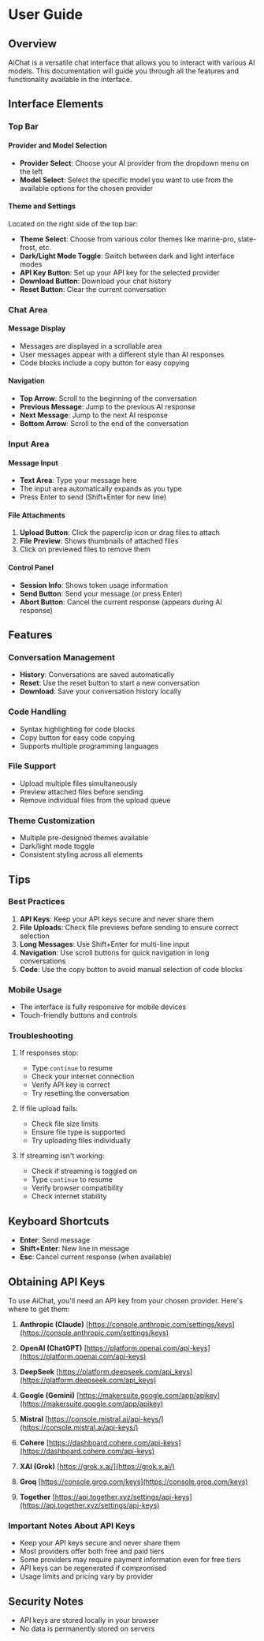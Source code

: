 # User Guide

## Overview
AiChat is a versatile chat interface that allows you to interact with various AI models. This documentation will guide you through all the features and functionality available in the interface.

## Interface Elements

### Top Bar

#### Provider and Model Selection
- **Provider Select**: Choose your AI provider from the dropdown menu on the left
- **Model Select**: Select the specific model you want to use from the available options for the chosen provider

#### Theme and Settings
Located on the right side of the top bar:
- **Theme Select**: Choose from various color themes like marine-pro, slate-frost, etc.
- **Dark/Light Mode Toggle**: Switch between dark and light interface modes
- **API Key Button**: Set up your API key for the selected provider
- **Download Button**: Download your chat history
- **Reset Button**: Clear the current conversation

### Chat Area

#### Message Display
- Messages are displayed in a scrollable area
- User messages appear with a different style than AI responses
- Code blocks include a copy button for easy copying

#### Navigation
- **Top Arrow**: Scroll to the beginning of the conversation
- **Previous Message**: Jump to the previous AI response
- **Next Message**: Jump to the next AI response
- **Bottom Arrow**: Scroll to the end of the conversation

### Input Area

#### Message Input
- **Text Area**: Type your message here
- The input area automatically expands as you type
- Press Enter to send (Shift+Enter for new line)

#### File Attachments
1. **Upload Button**: Click the paperclip icon or drag files to attach
2. **File Preview**: Shows thumbnails of attached files
3. Click on previewed files to remove them

#### Control Panel
- **Session Info**: Shows token usage information
- **Send Button**: Send your message (or press Enter)
- **Abort Button**: Cancel the current response (appears during AI response)

## Features

### Conversation Management
- **History**: Conversations are saved automatically
- **Reset**: Use the reset button to start a new conversation
- **Download**: Save your conversation history locally

### Code Handling
- Syntax highlighting for code blocks
- Copy button for easy code copying
- Supports multiple programming languages

### File Support
- Upload multiple files simultaneously
- Preview attached files before sending
- Remove individual files from the upload queue

### Theme Customization
- Multiple pre-designed themes available
- Dark/light mode toggle
- Consistent styling across all elements

## Tips

### Best Practices
1. **API Keys**: Keep your API keys secure and never share them
2. **File Uploads**: Check file previews before sending to ensure correct selection
3. **Long Messages**: Use Shift+Enter for multi-line input
4. **Navigation**: Use scroll buttons for quick navigation in long conversations
5. **Code**: Use the copy button to avoid manual selection of code blocks

### Mobile Usage
- The interface is fully responsive for mobile devices
- Touch-friendly buttons and controls

### Troubleshooting
1. If responses stop:
   - Type `continue` to resume
   - Check your internet connection
   - Verify API key is correct
   - Try resetting the conversation

2. If file upload fails:
   - Check file size limits
   - Ensure file type is supported
   - Try uploading files individually

3. If streaming isn't working:
   - Check if streaming is toggled on
   - Type `continue` to resume
   - Verify browser compatibility
   - Check internet stability

## Keyboard Shortcuts
- **Enter**: Send message
- **Shift+Enter**: New line in message
- **Esc**: Cancel current response (when available)

## Obtaining API Keys

To use AiChat, you'll need an API key from your chosen provider. Here's where to get them:

1. **Anthropic (Claude)**
   [https://console.anthropic.com/settings/keys](https://console.anthropic.com/settings/keys)

2. **OpenAI (ChatGPT)**
   [https://platform.openai.com/api-keys](https://platform.openai.com/api-keys)

3. **DeepSeek**
   [https://platform.deepseek.com/api_keys](https://platform.deepseek.com/api_keys)

4. **Google (Gemini)**
   [https://makersuite.google.com/app/apikey](https://makersuite.google.com/app/apikey)

5. **Mistral**
   [https://console.mistral.ai/api-keys/](https://console.mistral.ai/api-keys/)

6. **Cohere**
   [https://dashboard.cohere.com/api-keys](https://dashboard.cohere.com/api-keys)

7. **XAI (Grok)**
   [https://grok.x.ai/](https://grok.x.ai/)

8. **Groq**
   [https://console.groq.com/keys](https://console.groq.com/keys)

9. **Together**
   [https://api.together.xyz/settings/api-keys](https://api.together.xyz/settings/api-keys)

### Important Notes About API Keys
- Keep your API keys secure and never share them
- Most providers offer both free and paid tiers
- Some providers may require payment information even for free tiers
- API keys can be regenerated if compromised
- Usage limits and pricing vary by provider

## Security Notes
- API keys are stored locally in your browser
- No data is permanently stored on servers